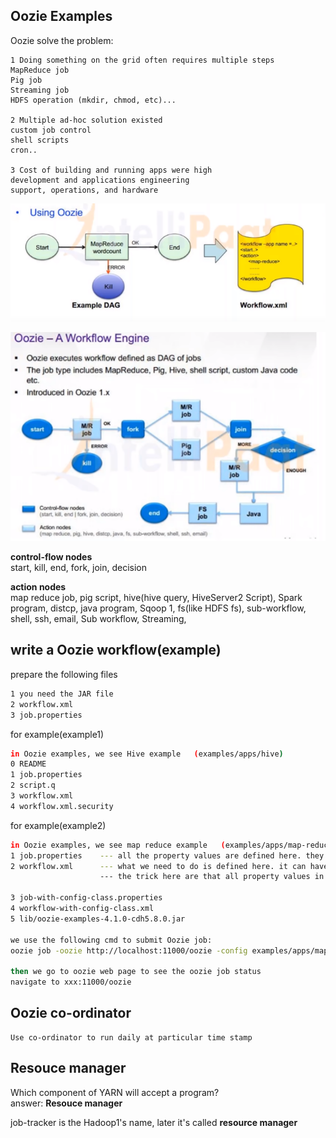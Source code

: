 
## Oozie Examples    

Oozie solve the problem:   

```
1 Doing something on the grid often requires multiple steps
MapReduce job
Pig job
Streaming job
HDFS operation (mkdir, chmod, etc)...

2 Multiple ad-hoc solution existed
custom job control
shell scripts
cron..

3 Cost of building and running apps were high
development and applications engineering
support, operations, and hardware

```

![OozieTutorial1](pics/OozieTutorial1.PNG)

![OozieTutorial1](pics/OozieTutorial2.PNG)

**control-flow nodes**   
start, kill, end, fork, join, decision   

**action nodes**  
map reduce job, pig script, hive(hive query, HiveServer2 Script), Spark program, distcp, java program, Sqoop 1, fs(like HDFS fs), sub-workflow, shell, ssh, email, Sub workflow, Streaming,    

## write a Oozie workflow(example)   

prepare the following files   
```sh
1 you need the JAR file   
2 workflow.xml    
3 job.properties   
```

for example(example1)
```sh
in Oozie examples, we see Hive example   (examples/apps/hive)
0 README
1 job.properties
2 script.q
3 workflow.xml
4 workflow.xml.security
```

for example(example2)   
```sh
in Oozie examples, we see map reduce example   (examples/apps/map-reduce)
1 job.properties    --- all the property values are defined here. they can used for oozieEL (Expression Language) functions    
2 workflow.xml      --- what we need to do is defined here. it can have start, action(like map-reduce, pig, hive, etc),    
                    --- the trick here are that all property values in workflow.xml are defined in job.properties, so that by only changing job.properties we can execute the job in another platform(cluster environment)

3 job-with-config-class.properties
4 workflow-with-config-class.xml
5 lib/oozie-examples-4.1.0-cdh5.8.0.jar

we use the following cmd to submit Oozie job:
oozie job -oozie http://localhost:11000/oozie -config examples/apps/map-reduce/job.properties -run   

then we go to oozie web page to see the oozie job status
navigate to xxx:11000/oozie

```


## Oozie co-ordinator﻿   
```
Use co-ordinator﻿ to run daily at particular time stamp 
```

## Resouce manager       
Which component of YARN will accept a program?   
answer: **Resouce manager**   

job-tracker is the Hadoop1's name, later it's called **resource manager**    



